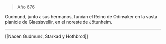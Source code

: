> Año 676

Gudmund, junto a sus hermanos, fundan el Reino de Odinsaker en la vasta planicie de Glaesisvellir, en el noreste de Jötunheim.

---

[[Nacen Gudmund, Starkad y Hothbrod]]